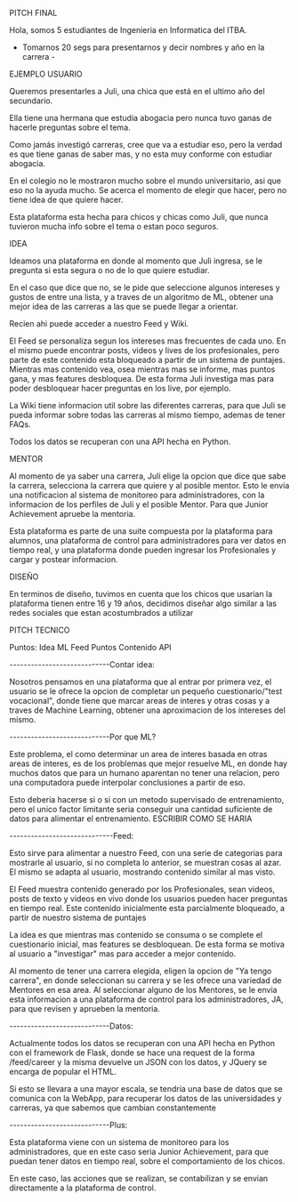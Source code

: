 PITCH FINAL

Hola, somos 5 estudiantes de Ingenieria en Informatica del ITBA.

- Tomarnos 20 segs para presentarnos y decir nombres y año en la carrera -

EJEMPLO USUARIO

Queremos presentarles a Juli, una chica que está en el ultimo año del secundario. 

Ella tiene una hermana que estudia abogacia pero nunca tuvo ganas de hacerle preguntas sobre el tema.

Como jamás investigó carreras, cree que va a estudiar eso, pero la verdad es que tiene ganas de saber mas, y no esta muy conforme con estudiar abogacia.

En el colegio no le mostraron mucho sobre el mundo universitario, asi que eso no la ayuda mucho. Se acerca el momento de elegir que hacer, pero no tiene idea de que quiere hacer.

Esta plataforma esta hecha para chicos y chicas como Juli, que nunca tuvieron mucha info sobre el tema o estan poco seguros.

IDEA

Ideamos una plataforma en donde al momento que Juli ingresa, se le pregunta si esta segura o no de lo que quiere estudiar.

En el caso que dice que no, se le pide que seleccione algunos intereses y gustos de entre una lista, y a traves de un algoritmo de ML, obtener una mejor idea de las carreras a las que se puede llegar a orientar.

Recien ahi puede acceder a nuestro Feed y Wiki. 

El Feed se personaliza segun los intereses mas frecuentes de cada uno. En el mismo puede encontrar posts, videos y lives de los profesionales, pero parte de este contenido esta bloqueado a partir de un sistema de puntajes. Mientras mas contenido vea, osea mientras mas se informe, mas puntos gana, y mas features desbloquea. De esta forma Juli investiga mas para poder desbloquear hacer preguntas en los live, por ejemplo.

La Wiki tiene informacion util sobre las diferentes carreras, para que Juli se pueda informar sobre todas las carreras al mismo tiempo, ademas de tener FAQs.

Todos los datos se recuperan con una API hecha en Python.

MENTOR

Al momento de ya saber una carrera, Juli elige la opcion que dice que sabe la carrera, selecciona la carrera que quiere y al posible mentor. Esto le envia una notificacion al sistema de monitoreo para administradores, con la informacion de los perfiles de Juli y el posible Mentor. Para que Junior Achievement apruebe la mentoria.

Esta plataforma es parte de una suite compuesta por la plataforma para alumnos, una plataforma de control para administradores para ver datos en tiempo real, y una plataforma donde pueden ingresar los Profesionales y cargar y postear informacion.

DISEÑO

En terminos de diseño, tuvimos en cuenta que los chicos que usarian la plataforma tienen entre 16 y 19 años, decidimos diseñar algo similar a las redes sociales que estan acostumbrados a utilizar



PITCH TECNICO

Puntos:
	Idea
	ML
	Feed
		Puntos
		Contenido
	API

----------------------------Contar idea:

Nosotros pensamos en una plataforma que al entrar por primera vez, el usuario se le ofrece la opcion de completar un pequeño cuestionario/"test vocacional", donde tiene que marcar areas de interes y otras cosas y a traves de Machine Learning, obtener una aproximacion de los intereses del mismo.

----------------------------Por que ML?

Este problema, el como determinar un area de interes basada en otras areas de interes, es de los problemas que mejor resuelve ML, en donde hay muchos datos que para un humano aparentan no tener una relacion, pero una computadora puede interpolar conclusiones a partir de eso.

Esto deberia hacerse si o si con un metodo supervisado de entrenamiento, pero el unico factor limitante seria conseguir una cantidad suficiente de datos para alimentar el entrenamiento.
ESCRIBIR COMO SE HARIA

-----------------------------Feed:

Esto sirve para alimentar a nuestro Feed, con una serie de categorias para mostrarle al usuario, si no completa lo anterior, se muestran cosas al azar. El mismo se adapta al usuario, mostrando contenido similar al mas visto.

El Feed muestra contenido generado por los Profesionales, sean videos, posts de texto y videos en vivo donde los usuarios pueden hacer preguntas en tiempo real. Este contenido inicialmente esta parcialmente bloqueado, a partir de nuestro sistema de puntajes

La idea es que mientras mas contenido se consuma o se complete el cuestionario inicial, mas features se desbloquean. De esta forma se motiva al usuario a "investigar" mas para acceder a mejor contenido.

Al momento de tener una carrera elegida, eligen la opcion de "Ya tengo carrera", en donde seleccionan su carrera y se les ofrece una variedad de Mentores en esa area. Al seleccionar alguno de los Mentores, se le envia esta informacion a una plataforma de control para los administradores, JA, para que revisen y aprueben la mentoria.

----------------------------Datos:

Actualmente todos los datos se recuperan con una API hecha en Python con el framework de Flask, donde se hace una request de la forma /feed/career y la misma devuelve un JSON con los datos, y JQuery se encarga de popular el HTML.

Si esto se llevara a una mayor escala, se tendria una base de datos que se comunica con la WebApp, para recuperar los datos de las universidades y carreras, ya que sabemos que cambian constantemente

----------------------------Plus:

Esta plataforma viene con un sistema de monitoreo para los administradores, que en este caso seria Junior Achievement, para que puedan tener datos en tiempo real, sobre el comportamiento de los chicos.

En este caso, las acciones que se realizan, se contabilizan y se envian directamente a la plataforma de control.



